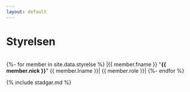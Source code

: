 ```yaml
---
layout: default
---
```

# Styrelsen

|||
|-:|:-|
{%- for member in site.data.styrelse %}
|{{ member.fname }} "**{{ member.nick }}**" {{ member.lname }}|&nbsp;{{ member.role }}|
{%- endfor %}

{% include stadgar.md %}
